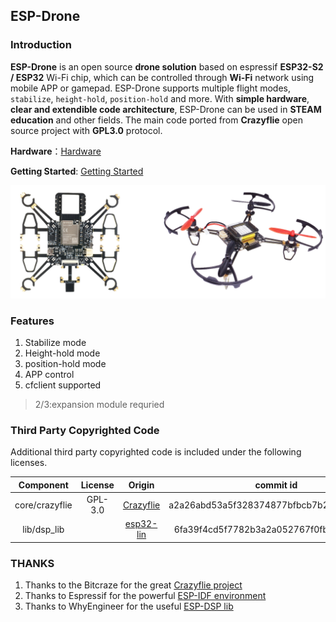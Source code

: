 
## ESP-Drone

### Introduction

**ESP-Drone** is an open source **drone solution** based on espressif **ESP32-S2 / ESP32** Wi-Fi chip, which can be controlled through **Wi-Fi** network using mobile APP or gamepad. ESP-Drone supports multiple flight modes, `stabilize`, `height-hold`, `position-hold` and more. With **simple hardware**, **clear and extendible code architecture**, ESP-Drone can be used in **STEAM education** and other fields. The main code ported from **Crazyflie** open source project with **GPL3.0** protocol.

**Hardware**：[Hardware](./docs/zh_CN/md/hardware.md)

**Getting Started**: [Getting Started](./docs/zh_CN/md/gettingstarted.md)

![ESP-Drone](./docs/_static/espdrone_s2_v1_2_2.png)

### Features

1. Stabilize mode
2. Height-hold mode
3. position-hold mode
4. APP control
5. cfclient supported

> 2/3:expansion module requried

### Third Party Copyrighted Code

Additional third party copyrighted code is included under the following licenses.

| Component | License | Origin |commit id |
| :---:  | :---: | :---: |:---: |
| core/crazyflie | GPL-3.0 |[Crazyflie](https://github.com/bitcraze/crazyflie-firmware) |a2a26abd53a5f328374877bfbcb7b25ed38d8111|
| lib/dsp_lib |  | [esp32-lin](https://github.com/whyengineer/esp32-lin/tree/master/components/dsp_lib) |6fa39f4cd5f7782b3a2a052767f0fb06be2378ff|

### THANKS

1. Thanks to the Bitcraze for the great [Crazyflie project](https://www.bitcraze.io/%20)
2. Thanks to Espressif for the powerful [ESP-IDF environment](https://docs.espressif.com/projects/esp-idf/en/latest/esp32s2/get-started/index.html)
3. Thanks to WhyEngineer for the useful [ESP-DSP lib](https://github.com/whyengineer/esp32-lin/tree/master/components/dsp_lib)

